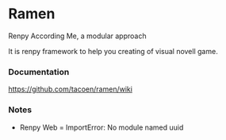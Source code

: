 # Ramen

Renpy According Me, a modular approach

It is renpy framework to help you creating of visual novell game.

### Documentation

https://github.com/tacoen/ramen/wiki

### Notes

 * Renpy Web = ImportError: No module named uuid